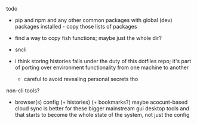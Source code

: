 todo

- pip and npm and any other common packages with global (dev) packages installed - copy those lists of packages

- find a way to copy fish functions; maybe just the whole dir?

- sncli

- i think storing histories falls under the duty of this dotfiles repo;
it's part of porting over environment functionality from one machine to another

  * careful to avoid revealing personal secrets tho

non-cli tools?
- browser(s) config (+ histories) (+ bookmarks?)
maybe acocunt-based cloud sync is better for these bigger mainstream gui desktop tools
and that starts to become the whole state of the system, not just the config 
